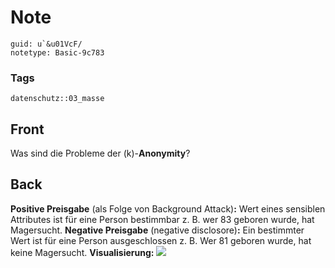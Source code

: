 # Note
```
guid: u`&u01VcF/
notetype: Basic-9c783
```

### Tags
```
datenschutz::03_masse
```

## Front
Was sind die Probleme der \(k\)-<b>Anonymity</b>?

## Back
<b>Positive Preisgabe</b> (als Folge von Background Attack)<b>:</b>
Wert eines sensiblen Attributes ist für eine Person bestimmbar z.
B. wer 83 geboren wurde, hat Magersucht. <b>Negative Preisgabe</b>
(negative disclosore)<b>:</b> Ein bestimmter Wert ist für eine
Person ausgeschlossen z. B. Wer 81 geboren wurde, hat keine
Magersucht. <b>Visualisierung:</b> <img src="paste-45885be1d258272fc764a7e8692bcba8b693e5bf.jpg">
